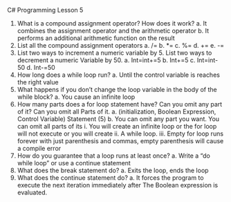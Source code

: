 C# Programming Lesson 5

1.	 What is a compound assignment operator?  How does it work?
a.	It combines the assignment operator and the arithmetic operator
b.	It performs an additional arithmetic function on the result
2.	 List all the compound assignment operators
a.	/=
b.	*=
c.	%=
d.	+=
e.	-=
3.	 List two ways to increment a numeric variable by 5. List two ways to decrement a numeric 
Variable by 50.
a.	 Int=int+=5
b.	Int+=5
c.	Int=int-50
d.	Int-=50
4.	 How long does a while loop run? 
a.	Until the control variable is reaches the right value
5.	 What happens if you don’t change the loop variable in the body of the while block?
a.	You cause an infinite loop
6.	How many parts does a for loop statement have? Can you omit any part of it? Can you omit all
Parts of it.
a.	(initialization, Boolean Expression, Control Variable)
Statement (5)
b.	You can omit any part you want. You can omit all parts of its
i.	You will create an infinite loop or the for loop will not execute or you will create
ii.	A while loop.
iii.	Empty for loop runs forever with just parenthesis and commas, empty parenthesis will cause a compile error
7.	How do you guarantee that a loop runs at least once? 
a.	Write a “do while loop” or use a continue statement
8.	 What does the break statement do?
a.	Exits the loop, ends the loop
9.	 What does the continue statement do?
a.	It forces the program to execute the next iteration immediately after 
The Boolean expression is evaluated.

